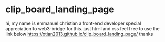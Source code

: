 # clip_board_landing_page
hi, my name is emmanuel christian
a front-end developer
special appreciation to web3-bridge for this.
just html and css
feel free to use the link below
https://xtian2013.github.io/clip_board_landing_page/
thanks
